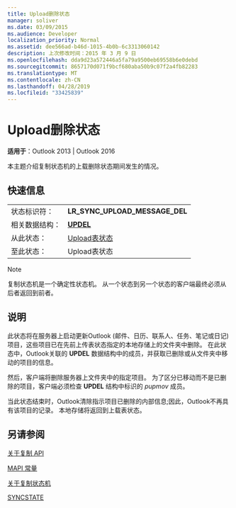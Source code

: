 ```yaml
---
title: Upload删除状态
manager: soliver
ms.date: 03/09/2015
ms.audience: Developer
localization_priority: Normal
ms.assetid: dee566ad-b46d-1015-4b0b-6c3313060142
description: 上次修改时间：2015 年 3 月 9 日
ms.openlocfilehash: dda9d23a572446a5fa79a9500eb69558b6e0debd
ms.sourcegitcommit: 8657170d071f9bcf680aba50b9c07f2a4fb82283
ms.translationtype: MT
ms.contentlocale: zh-CN
ms.lasthandoff: 04/28/2019
ms.locfileid: "33425839"
---
```

# <a name="upload-delete-status-state"></a>Upload删除状态

  
  
**适用于**：Outlook 2013 | Outlook 2016 
  
 本主题介绍复制状态机的上载删除状态期间发生的情况。 
  
## <a name="quick-info"></a>快速信息

|||
|:-----|:-----|
|状态标识符：  <br/> |**LR_SYNC_UPLOAD_MESSAGE_DEL** <br/> |
|相关数据结构：  <br/> |**[UPDEL](updel.md)** <br/> |
|从此状态：  <br/> |[Upload表状态](upload-table-state.md) <br/> |
|至此状态：  <br/> |Upload表状态  <br/> |
   
> [!NOTE]
> 复制状态机是一个确定性状态机。 从一个状态到另一个状态的客户端最终必须从后者返回到前者。 
  
## <a name="description"></a>说明

此状态将在服务器上启动更新Outlook (邮件、日历、联系人、任务、笔记或日记) 项目，这些项目已在先前上传表状态指定的本地存储上的文件夹中删除。 在此状态中，Outlook关联的 **UPDEL** 数据结构中的成员，并获取已删除或从文件夹中移动的项目的信息。 
  
然后，客户端将删除服务器上文件夹中的指定项目。 为了区分已移动而不是已删除的项目，客户端必须检查 **UPDEL** 结构中标识的 *pupmov* 成员。 
  
当此状态结束时，Outlook清除指示项目已删除的内部信息;因此，Outlook不再具有该项目的记录。 本地存储将返回到上载表状态。
  
## <a name="see-also"></a>另请参阅



[关于复制 API](about-the-replication-api.md)
  
[MAPI 常量](mapi-constants.md)
  
[关于复制状态机](about-the-replication-state-machine.md)
  
[SYNCSTATE](syncstate.md)

